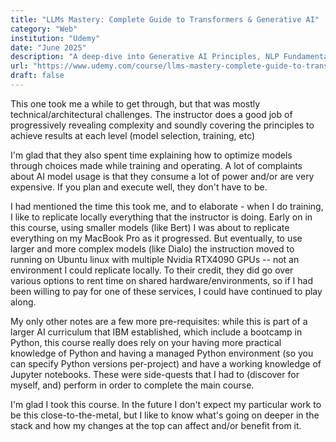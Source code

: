 ```yaml
---
title: "LLMs Mastery: Complete Guide to Transformers & Generative AI"
category: "Web"
institution: "Udemy"
date: "June 2025"
description: "A deep-dive into Generative AI Principles, NLP Fundamentals, Model Training and Fine Tuning"
url: "https://www.udemy.com/course/llms-mastery-complete-guide-to-transformers-generative-ai/"
draft: false
---
```


This one took me a while to get through, but that was mostly technical/architectural challenges. The instructor does a good job of progressively revealing complexity and soundly covering the principles to achieve results at each level (model selection, training, etc)

I'm glad that they also spent time explaining how to optimize models through choices made while training and operating. A lot of complaints about AI model usage is that they consume a lot of power and/or are very expensive. If you plan and execute well, they don't have to be.

I had mentioned the time this took me, and to elaborate - when I do training, I like to replicate locally everything that the instructor is doing. Early on in this course, using smaller models (like Bert) I was about to replicate everything on my MacBook Pro as it progressed. But eventually, to use larger and more complex models (like Dialo) the instruction moved to running on Ubuntu linux with multiple Nvidia RTX4090 GPUs -- not an environment I could replicate locally. To their credit, they did go over various options to rent time on shared hardware/environments, so if I had been willing to pay for one of these services, I could have continued to play along.

My only other notes are a few more pre-requisites: while this is part of a larger AI curriculum that IBM established, which include a bootcamp in Python, this course really does rely on your having more practical knowledge of Python and having a managed Python environment (so you can specify Python versions per-project) and have a working knowledge of Jupyter notebooks. These were side-quests that I had to (discover for myself, and) perform in order to complete the main course.

I'm glad I took this course. In the future I don't expect my particular work to be this close-to-the-metal, but I like to know what's going on deeper in the stack and how my changes at the top can affect and/or benefit from it.